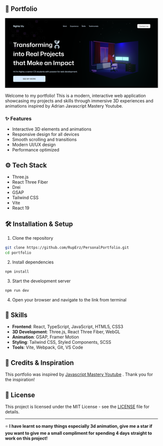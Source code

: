 ## 💼 Portfolio
![Portfolio Banner](./public/images/ProjectPreview.png/)

Welcome to my portfolio! This is a modern, interactive web application showcasing my projects and skills through immersive 3D experiences and animations inspired by Adrian Javascript Mastery Youtube.

### ✨ Features

- Interactive 3D elements and animations
- Responsive design for all devices
- Smooth scrolling and transitions
- Modern UI/UX design
- Performance optimized

## ⚙️ Tech Stack

* Three.js
* React Three Fiber
* Drei
* GSAP
* Tailwind CSS
* Vite
* React 19

## 🛠️ Installation & Setup

1. Clone the repository
```bash
git clone https://github.com/RupErz/PersonalPortfolio.git
cd portfolio
```

2. Install dependencies
```bash
npm install
```

3. Start the development server
```bash
npm run dev
```

4. Open your browser and navigate to the link from terminal

## 🎯 Skills

- **Frontend**: React, TypeScript, JavaScript, HTML5, CSS3
- **3D Development**: Three.js, React Three Fiber, WebGL
- **Animation**: GSAP, Framer Motion
- **Styling**: Tailwind CSS, Styled Components, SCSS
- **Tools**: Vite, Webpack, Git, VS Code

## 🙏 Credits & Inspiration

This portfolio was inspired by [Javascript Mastery Youtube](https://github.com/adrianhajdin) . Thank you for the inspiration!

## 📄 License

This project is licensed under the MIT License - see the [LICENSE](LICENSE) file for details.

---

⭐ **I have learnt so many things especially 3d animation, give me a star if you want to give me a small compliment for spending 4 days straight to work on this project!**
